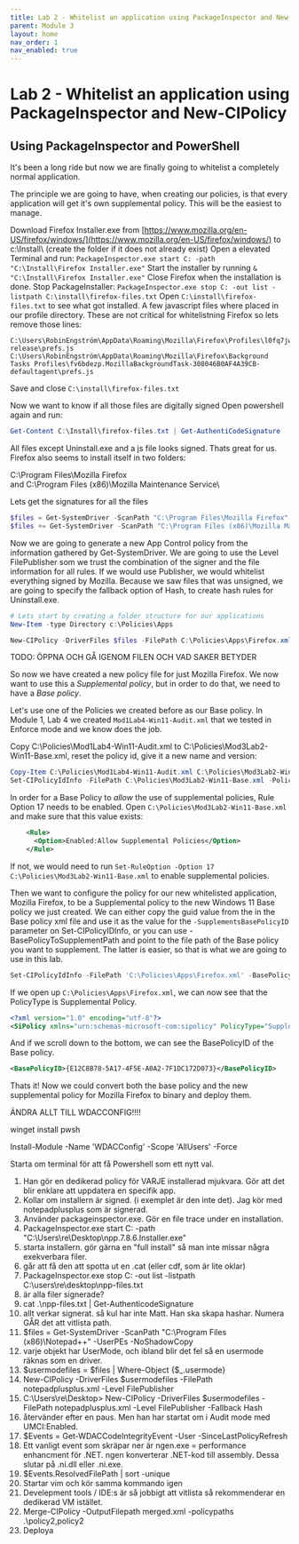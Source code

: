 ```yaml
---
title: Lab 2 - Whitelist an application using PackageInspector and New-CIPolicy
parent: Module 3
layout: home
nav_order: 1
nav_enabled: true
---
```


# Lab 2 - Whitelist an application using PackageInspector and New-CIPolicy


## Using PackageInspector and PowerShell

It's been a long ride but now we are finally going to whitelist a completely normal application.

The principle we are going to have, when creating our policies, is that every application will get it's own supplemental policy. This will be the easiest to manage.


Download Firefox Installer.exe from [https://www.mozilla.org/en-US/firefox/windows/](https://www.mozilla.org/en-US/firefox/windows/) to c:\Install\ (create the folder if it does not already exist)
Open a elevated Terminal and run: `PackageInspector.exe start C: -path "C:\Install\Firefox Installer.exe"`
Start the installer by running `& "C:\Install\Firefox Installer.exe"`
Close Firefox when the installation is done.
Stop PackageInstaller: `PackageInspector.exe stop C: -out list -listpath C:\install\firefox-files.txt`
Open `C:\install\firefox-files.txt` to see what got installed. A few javascript files where placed in our profile directory. These are not critical for whitelistning Firefox so lets remove those lines:

```
C:\Users\RobinEngström\AppData\Roaming\Mozilla\Firefox\Profiles\l0fq7jw3.default-release\prefs.js
C:\Users\RobinEngström\AppData\Roaming\Mozilla\Firefox\Background Tasks Profiles\fv6bdezp.MozillaBackgroundTask-308046B0AF4A39CB-defaultagent\prefs.js
```
Save and close `C:\install\firefox-files.txt`


Now we want to know if all those files are digitally signed
Open powershell again and run:
```powershell
Get-Content C:\Install\firefox-files.txt | Get-AuthentiCodeSignature
```
All files except Uninstall.exe and a js file looks signed. Thats great for us. Firefox also seems to install itself in two folders:

C:\Program Files\Mozilla Firefox\
and
C:\Program Files (x86)\Mozilla Maintenance Service\

Lets get the signatures for all the files

```powershell
$files = Get-SystemDriver -ScanPath "C:\Program Files\Mozilla Firefox" -UserPEs -NoShadowCopy
$files += Get-SystemDriver -ScanPath "C:\Program Files (x86)\Mozilla Maintenance Service\" -UserPEs -NoShadowCopy
```

Now we are going to generate a new App Control policy from the information gathered by Get-SystemDriver. We are going to use the Level FilePublisher som we trust the combination of the signer and the file information for all rules. If we would use Publisher, we would whitelist everything signed by Mozilla. Because we saw files that was unsigned, we are going to specify the fallback option of Hash, to create hash rules for Uninstall.exe.

```powershell
# Lets start by creating a folder structure for our applications
New-Item -type Directory c:\Policies\Apps

New-CIPolicy -DriverFiles $files -FilePath C:\Policies\Apps\Firefox.xml -Level FilePublisher -Fallback Hash
```

TODO: ÖPPNA OCH GÅ IGENOM FILEN OCH VAD SAKER BETYDER


So now we have created a new policy file for just Mozilla Firefox.
We now want to use this a *Supplemental policy*, but in order to do that, we need to have a *Base policy*.
 
Let's use one of the Policies we created before as our Base policy. In Module 1, Lab 4 we created `Mod1Lab4-Win11-Audit.xml` that we tested in Enforce mode and we know does the job.

Copy C:\Policies\Mod1Lab4-Win11-Audit.xml to C:\Policies\Mod3Lab2-Win11-Base.xml, reset the policy id, give it a new name and version:

```powershell
Copy-Item C:\Policies\Mod1Lab4-Win11-Audit.xml C:\Policies\Mod3Lab2-Win11-Base.xml
Set-CIPolicyIdInfo -FilePath C:\Policies\Mod3Lab2-Win11-Base.xml -PolicyName "Win11 Base Policy (UMCI/KMCI)" -PolicyId "20241017" -ResetPolicyID
```

In order for a Base Policy to *allow* the use of supplemental policies, Rule Option 17 needs to be enabled. Open `C:\Policies\Mod3Lab2-Win11-Base.xml`
and make sure that this value exists:

```xml
    <Rule>
      <Option>Enabled:Allow Supplemental Policies</Option>
    </Rule>
```

If not, we would need to run `Set-RuleOption -Option 17 C:\Policies\Mod3Lab2-Win11-Base.xml` to enable supplemental policies.


Then we want to configure the policy for our new whitelisted application, Mozilla Firefox, to be a Supplemental policy to the new Windows 11 Base policy we just created.
We can either copy the guid value from the <BasePolicyID> in the Base policy xml file and use it as the value for the `-SupplementsBasePolicyID` parameter on Set-CIPolicyIDInfo, or you can use -BasePolicyToSupplementPath and point to the file path of the Base policy you want to supplement. The latter is easier, so that is what we are going to use in this lab.

```powershell
Set-CIPolicyIdInfo -FilePath 'C:\Policies\Apps\Firefox.xml' -BasePolicyToSupplementPath C:\Policies\Mod3Lab2-Win11-Base.xml
```

If we open up `C:\Policies\Apps\Firefox.xml`, we can now see that the PolicyType is Supplemental Policy.

```xml
<?xml version="1.0" encoding="utf-8"?>
<SiPolicy xmlns="urn:schemas-microsoft-com:sipolicy" PolicyType="Supplemental Policy">
```

And if we scroll down to the bottom, we can see the BasePolicyID of the Base policy.

```xml
<BasePolicyID>{E12C8B78-5A17-4F5E-A0A2-7F1DC172D073}</BasePolicyID>
```


Thats it! Now we could convert both the base policy and the new supplemental policy for Mozilla Firefox to binary and deploy them.




ÄNDRA ALLT TILL WDACCONFIG!!!!

winget install pwsh

Install-Module -Name 'WDACConfig' -Scope 'AllUsers' -Force

Starta om terminal för att få Powershell som ett nytt val.







1. Han gör en dedikerad policy för VARJE installerad mjukvara. Gör att det blir enklare att uppdatera en specifik app. 
2. Kollar om installern är signed. (i exemplet är den inte det). Jag kör med notepadplusplus som är signerad.
3. Använder packageinspector.exe. Gör en file trace under en installation.
4. PackageInspector.exe start C: -path "C:\Users\re\Desktop\npp.7.8.6.Installer.exe"
5. starta installern. gör gärna en "full install" så man inte missar några exekverbara filer.
6. går att få den att spotta ut en .cat (eller cdf, som är lite oklar)
7. PackageInspector.exe stop C: -out list -listpath C:\users\re\desktop\npp-files.txt
8. är alla filer signerade?
9. cat .\npp-files.txt | Get-AuthenticodeSignature
10. allt verkar signerat. så kul har inte Matt. Han ska skapa hashar. Numera GÅR det att vitlista path.
11. $files = Get-SystemDriver -ScanPath "C:\Program Files (x86)\Notepad++\" -UserPEs -NoShadowCopy
12. varje objekt har UserMode, och ibland blir det fel så en usermode räknas som en driver.
13. $usermodefiles = $files | Where-Object {$_.usermode}
14. New-CIPolicy -DriverFiles $usermodefiles -FilePath notepadplusplus.xml -Level FilePublisher
15. C:\Users\re\Desktop> New-CIPolicy -DriverFiles $usermodefiles -FilePath notepadplusplus.xml -Level FilePublisher -Fallback Hash
16. återvänder efter en paus. Men han har startat om i Audit mode med UMCI:Enabled.
17. $Events = Get-WDACCodeIntegrityEvent -User -SinceLastPolicyRefresh
18. Ett vanligt event som skräpar ner är ngen.exe = performance enhancment för .NET. ngen konverterar .NET-kod till assembly. Dessa slutar på .ni.dll eller .ni.exe.
19. $Events.ResolvedFilePath | sort -unique
20. Startar vim och kör samma kommando igen
21. Develepment tools / IDE:s är så jobbigt att vitlista så rekommenderar en dedikerad VM istället.
22. Merge-CIPolicy -OutputFilepath merged.xml -policypaths .\policy2,policy2
23. Deploya